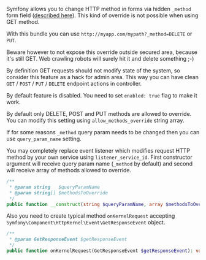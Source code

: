 Symfony allows you to change HTTP method in forms via hidden `_method` form field ([described here](https://symfony.com/doc/current/form/action_method.html)).
This kind of override is not possible when using GET method.

With this bundle you can use `http://myapp.com/mypath?_method=DELETE` or `PUT`.

Beware however to not expose this override outside secured area, because it's still GET.
Web crawling robots will surely hit it and delete something ;-)

By definition GET requests should not modify state of the system, so consider this feature as a hack for admin area.
This way you can have clean `GET` / `POST` / `PUT` / `DELETE` endpoint actions in controller.

By default feature is disabled. You need to set `enabled: true` flag to make it work.

By default only DELETE, POST and PUT methods are allowed to override.
You can modify this setting using `allow_methods_override` string array.

If for some reasons `_method` query param needs to be changed then you can use `query_param_name` setting.

You may completely replace event listener which modifies request HTTP method by your own service using `listener_service_id`.
First constructor argument will receive query param name (`_method` by default) and second will receive array of methods allowed to override.

```php
/**
 * @param string   $queryParamName
 * @param string[] $methodsToOverride
 */
public function __construct(string $queryParamName, array $methodsToOverride)
```

Also you need to create typical method `onKernelRequest` accepting `Symfony\Component\HttpKernel\Event\GetResponseEvent` object.

```php
/**
 * @param GetResponseEvent $getResponseEvent
 */
public function onKernelRequest(GetResponseEvent $getResponseEvent): void
```
